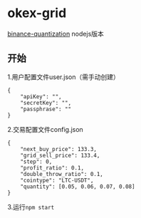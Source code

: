 # okex-grid

[binance-quantization](https://github.com/hengxuZ/binance-quantization) nodejs版本

## 开始

1.用户配置文件user.json（需手动创建）
```
{
	"apiKey": "",
	"secretKey": "",
	"passphrase": ""
}
```

2.交易配置文件config.json
```
{
	"next_buy_price": 133.3,
	"grid_sell_price": 133.4,
	"step": 0,
	"profit_ratio": 0.1,
	"double_throw_ratio": 0.1,
	"cointype": "LTC-USDT",
	"quantity": [0.05, 0.06, 0.07, 0.08]
}
```

3.运行`npm start`

